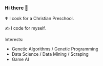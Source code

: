 ### Hi there 👋

✟ I cook for a Christian Preschool.

✍ I code for myself. 

Interests:
* Genetic Algorithms / Genetic Programming 
* Data Science / Data Mining / Scraping
* Game AI
